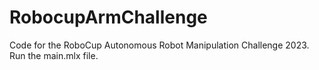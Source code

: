 # RobocupArmChallenge

Code for the RoboCup Autonomous Robot Manipulation Challenge 2023.
Run the main.mlx file.
